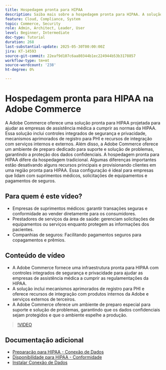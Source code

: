 ```yaml
---
title: Hospedagem pronta para HIPAA
description: Saiba mais sobre a hospedagem pronta para HIPAA. A solução pronta para HIPAA na Adobe Commerce garante um comércio eletrônico seguro e compatível para empresas de assistência médica.
feature: Cloud, Compliance, System
topic: Commerce, Security
role: Admin, Architect, Leader, User
level: Beginner, Intermediate
doc-type: Tutorial
duration: 268
last-substantial-update: 2025-05-30T00:00:00Z
jira: KT-14593
source-git-commit: 22eaf9d107c6aa80344b1ec224944b53b3178857
workflow-type: tm+mt
source-wordcount: '238'
ht-degree: 0%

---
```



# Hospedagem pronta para HIPAA na Adobe Commerce

A Adobe Commerce oferece uma solução pronta para HIPAA projetada para ajudar as empresas de assistência médica a cumprir as normas da HIPAA. Essa solução inclui controles integrados de segurança e privacidade, mecanismos aprimorados de registro para PHI e recursos de integração com serviços internos e externos. Além disso, a Adobe Commerce oferece um ambiente de preparo dedicado para suporte e solução de problemas, garantindo a proteção dos dados confidenciais. A hospedagem pronta para HIPAA difere da hospedagem tradicional. Algumas diferenças importantes estão desativando alguns recursos principais e provisionando clientes em uma região pronta para HIPAA. Essa configuração é ideal para empresas que lidam com suprimentos médicos, solicitações de equipamentos e pagamentos de seguros.

## Para quem é este vídeo?

* Empresas de suprimentos médicos: garantir transações seguras e conformidade ao vender diretamente para os consumidores.
* Prestadores de serviços da área de saúde: gerenciam solicitações de equipamentos ou serviços enquanto protegem as informações dos pacientes.
* Companhias de seguros: Facilitando pagamentos seguros para copagamentos e prêmios.

## Conteúdo de vídeo

* A Adobe Commerce fornece uma infraestrutura pronta para HIPAA com controles integrados de segurança e privacidade para ajudar as empresas de assistência médica a cumprir as regulamentações da HIPAA.
* A solução inclui mecanismos aprimorados de registro para PHI e oferece recursos de integração com produtos internos da Adobe e serviços externos de terceiros.
* A Adobe Commerce oferece um ambiente de preparo especial para suporte e solução de problemas, garantindo que os dados confidenciais sejam protegidos e que o ambiente espelhe a produção.

>[!VIDEO](https://video.tv.adobe.com/v/3463177/?learn=on&enablevpops)

## Documentação adicional

* [Preparação para HIPAA - Conexão de Dados](https://experienceleague.adobe.com/en/docs/commerce/data-connection/hipaa-readiness)
* [Disponibilidade para HIPAA - Conformidade](https://experienceleague.adobe.com/en/docs/commerce-admin/start/compliance/hipaa-ready-service/overview)
* [Instalar Conexão de Dados](https://experienceleague.adobe.com/en/docs/commerce/data-connection/fundamentals/install)

